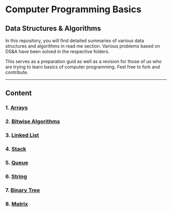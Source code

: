 # Computer Programming Basics

## Data Structures & Algorithms

In this repository, you will find detailed summaries of various data structures and algorithms in read me section. Various problems based on DS&A have been solved in the respective folders. <br/>

This serves as a preparation guid as well as a revision for those of us who are trying to learn basics of computer programming.
Feel free to fork and contribute.

<hr/>

## Content

### 1. [Arrays](/Array.md)

### 2. [Bitwise Algorithms](/Bitwise.md)

### 3. [Linked List](/LinkedList.md)

### 4. [Stack](/Stack.md)

### 5. [Queue](/Array.md)

### 6. [String](/Array.md)

### 7. [Binary Tree](/Array.md)

### 8. [Matrix](/Array.md)

